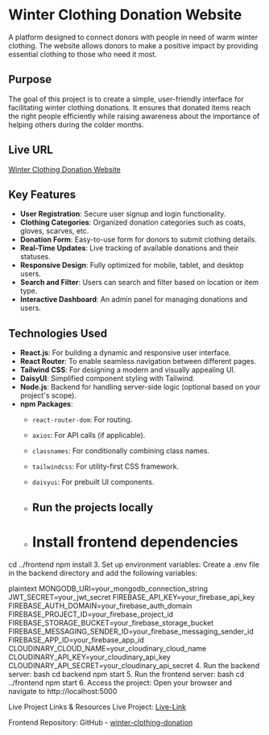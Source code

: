 # Winter Clothing Donation Website

A platform designed to connect donors with people in need of warm winter clothing. The website allows donors to make a positive impact by providing essential clothing to those who need it most.

## Purpose

The goal of this project is to create a simple, user-friendly interface for facilitating winter clothing donations. It ensures that donated items reach the right people efficiently while raising awareness about the importance of helping others during the colder months.

## Live URL

[Winter Clothing Donation Website](https://winter-clothing-donation-ec332.web.app/home)



## Key Features

- **User Registration**: Secure user signup and login functionality.
- **Clothing Categories**: Organized donation categories such as coats, gloves, scarves, etc.
- **Donation Form**: Easy-to-use form for donors to submit clothing details.
- **Real-Time Updates**: Live tracking of available donations and their statuses.
- **Responsive Design**: Fully optimized for mobile, tablet, and desktop users.
- **Search and Filter**: Users can search and filter based on location or item type.
- **Interactive Dashboard**: An admin panel for managing donations and users.

## Technologies Used

- **React.js**: For building a dynamic and responsive user interface.
- **React Router**: To enable seamless navigation between different pages.
- **Tailwind CSS**: For designing a modern and visually appealing UI.
- **DaisyUI**: Simplified component styling with Tailwind.
- **Node.js**: Backend for handling server-side logic (optional based on your project's scope).
- **npm Packages**:
  - `react-router-dom`: For routing.
  - `axios`: For API calls (if applicable).
  - `classnames`: For conditionally combining class names.
  - `tailwindcss`: For utility-first CSS framework.
  - `daisyui`: For prebuilt UI components.
 
  - ## Run the projects locally
  - # Install frontend dependencies

cd ../frontend
npm install 3. Set up environment variables:
Create a .env file in the backend directory and add the following variables:

plaintext
MONGODB_URI=your_mongodb_connection_string
JWT_SECRET=your_jwt_secret
FIREBASE_API_KEY=your_firebase_api_key
FIREBASE_AUTH_DOMAIN=your_firebase_auth_domain
FIREBASE_PROJECT_ID=your_firebase_project_id
FIREBASE_STORAGE_BUCKET=your_firebase_storage_bucket
FIREBASE_MESSAGING_SENDER_ID=your_firebase_messaging_sender_id
FIREBASE_APP_ID=your_firebase_app_id
CLOUDINARY_CLOUD_NAME=your_cloudinary_cloud_name
CLOUDINARY_API_KEY=your_cloudinary_api_key
CLOUDINARY_API_SECRET=your_cloudinary_api_secret 4. Run the backend server:
bash
cd backend
npm start 5. Run the frontend server:
bash
cd ../frontend
npm start 6. Access the project:
Open your browser and navigate to http://localhost:5000

Live Project Links & Resources
Live Project: [Live-Link](https://winter-clothing-donation-ec332.web.app/home)

Frontend Repository: GitHub - [winter-clothing-donation](https://github.com/imroknujjamanrony/winter-clothing-donation)


